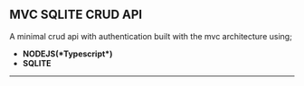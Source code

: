 ## MVC SQLITE CRUD API

A minimal crud api with authentication built with the mvc architecture using;

- **NODEJS(\***Typescript**\*)**
- **SQLITE**

---
